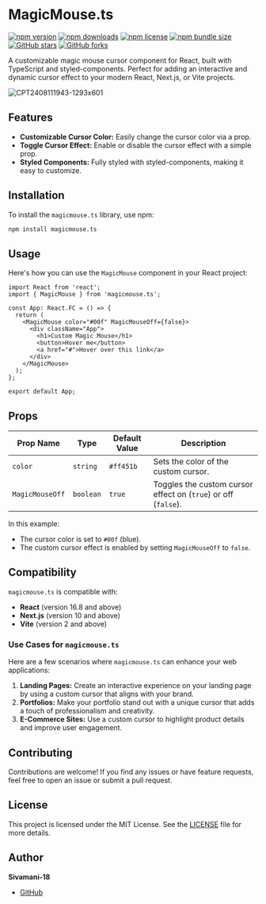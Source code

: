 # MagicMouse.ts

[![npm version](https://img.shields.io/npm/v/magicmouse.ts.svg?style=flat)](https://www.npmjs.com/package/magicmouse.ts)
[![npm downloads](https://img.shields.io/npm/dt/magicmouse.ts.svg?style=flat)](https://www.npmjs.com/package/magicmouse.ts)
[![npm license](https://img.shields.io/npm/l/magicmouse.ts.svg?style=flat)](https://www.npmjs.com/package/magicmouse.ts)
[![npm bundle size](https://img.shields.io/bundlephobia/min/magicmouse.ts.svg)](https://www.npmjs.com/package/magicmouse.ts)
[![GitHub stars](https://img.shields.io/github/stars/Sivamani-18/3DTilt.svg?style=social)](https://github.com/Sivamani-18/magicmouse.ts/stargazers)
[![GitHub forks](https://img.shields.io/github/forks/Sivamani-18/3DTilt.svg?style=social)](https://github.com/Sivamani-18/magicmouse.ts/network/members)

A customizable magic mouse cursor component for React, built with TypeScript and styled-components. Perfect for adding an interactive and dynamic cursor effect to your modern React, Next.js, or Vite projects.

![CPT2408111943-1293x601](https://github.com/user-attachments/assets/3a9d795a-f850-4348-bab4-4d88b1167a5e)

## Features

- **Customizable Cursor Color:** Easily change the cursor color via a prop.
- **Toggle Cursor Effect:** Enable or disable the cursor effect with a simple prop.
- **Styled Components:** Fully styled with styled-components, making it easy to customize.

## Installation

To install the `magicmouse.ts` library, use npm:

```bash
npm install magicmouse.ts
```

## Usage

Here's how you can use the `MagicMouse` component in your React project:

```tsx
import React from 'react';
import { MagicMouse } from 'magicmouse.ts';

const App: React.FC = () => {
  return (
    <MagicMouse color="#00f" MagicMouseOff={false}>
      <div className="App">
        <h1>Custom Magic Mouse</h1>
        <button>Hover me</button>
        <a href="#">Hover over this link</a>
      </div>
    </MagicMouse>
  );
};

export default App;
```

## Props

| Prop Name       | Type      | Default Value | Description                                             |
| --------------- | --------- | ------------- | ------------------------------------------------------- |
| `color`         | `string`  | `#ff451b`     | Sets the color of the custom cursor.                    |
| `MagicMouseOff` | `boolean` | `true`        | Toggles the custom cursor effect on (`true`) or off (`false`). |



In this example:
- The cursor color is set to `#00f` (blue).
- The custom cursor effect is enabled by setting `MagicMouseOff` to `false`.

## Compatibility

`magicmouse.ts` is compatible with:

- **React** (version 16.8 and above)
- **Next.js** (version 10 and above)
- **Vite** (version 2 and above)

### Use Cases for `magicmouse.ts`

Here are a few scenarios where `magicmouse.ts` can enhance your web applications:

1. **Landing Pages:** Create an interactive experience on your landing page by using a custom cursor that aligns with your brand.
2. **Portfolios:** Make your portfolio stand out with a unique cursor that adds a touch of professionalism and creativity.
3. **E-Commerce Sites:** Use a custom cursor to highlight product details and improve user engagement.


## Contributing

Contributions are welcome! If you find any issues or have feature requests, feel free to open an issue or submit a pull request.

## License

This project is licensed under the MIT License. See the [LICENSE](LICENSE) file for more details.

## Author

**Sivamani-18**

- [GitHub](https://github.com/Sivamani-18)
